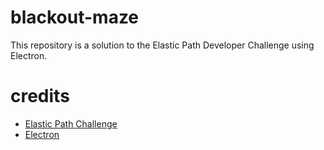 # blackout-maze

This repository is a solution to the Elastic Path Developer Challenge using Electron.

# credits

* [Elastic Path Challenge](http://www.epdeveloperchallenge.com/)
* [Electron](http://electron.atom.io/)
